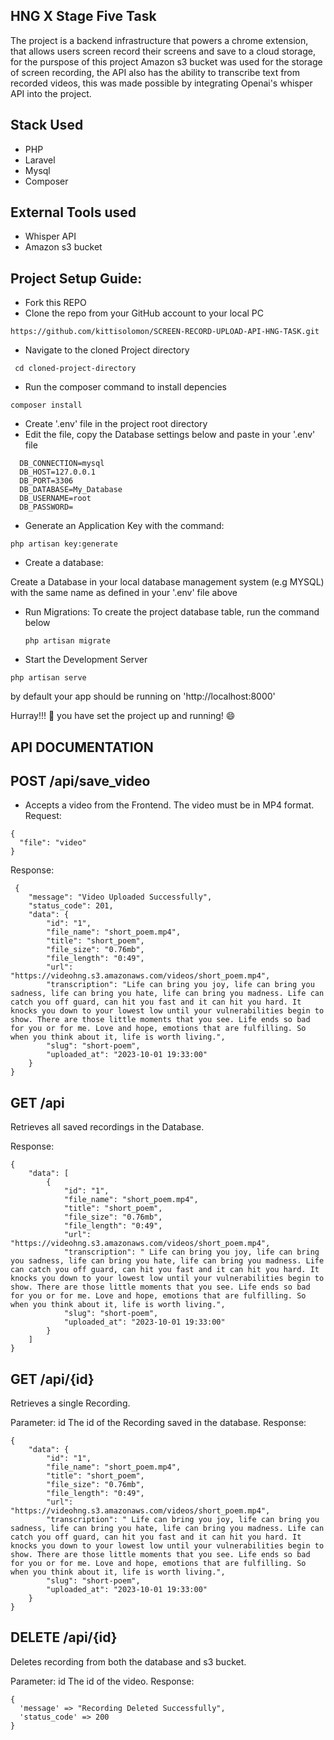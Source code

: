 

## HNG X Stage Five Task

The project is a backend infrastructure that powers a chrome extension, that allows users screen record their screens and save to a cloud storage, for the purspose of this project Amazon s3 bucket was used for the storage of screen recording, the API also has the ability to transcribe text from recorded videos, this was made possible by integrating Openai's whisper API into the project.



## Stack Used
- PHP
- Laravel
- Mysql
- Composer

## External Tools used
- Whisper API
- Amazon s3 bucket



## Project Setup  Guide:

- Fork this REPO
- Clone the repo from your GitHub account to your local PC
```
https://github.com/kittisolomon/SCREEN-RECORD-UPLOAD-API-HNG-TASK.git
```

- Navigate to the cloned Project directory
```
 cd cloned-project-directory
```

- Run the composer command to install depencies

```
composer install
```

- Create '.env' file in the project root directory
- Edit the file, copy the Database settings below and paste in your '.env' file
```
  DB_CONNECTION=mysql
  DB_HOST=127.0.0.1
  DB_PORT=3306
  DB_DATABASE=My_Database
  DB_USERNAME=root
  DB_PASSWORD=
```
- Generate an Application Key with the command:
```vbnet
php artisan key:generate
```
- Create a database:

 Create a Database in your local database management system (e.g MYSQL) with the same name as defined in your '.env' file above

- Run Migrations:
  To create the project database table, run the command below

  ```
  php artisan migrate
  ```
- Start the Development Server

```
php artisan serve
```
by default your app should be running on 'http://localhost:8000'

Hurray!!! :rocket: you have set the project up and running! :smile:

## API DOCUMENTATION

### 

## POST /api/save_video
- Accepts a video from the Frontend. The video must be in MP4 format.
Request:
```
{
  "file": "video"
}
```
Response:
```
 {
    "message": "Video Uploaded Successfully",
    "status_code": 201,
    "data": {
        "id": "1",
        "file_name": "short_poem.mp4",
        "title": "short_poem",
        "file_size": "0.76mb",
        "file_length": "0:49",
        "url": "https://videohng.s3.amazonaws.com/videos/short_poem.mp4",
        "transcription": "Life can bring you joy, life can bring you sadness, life can bring you hate, life can bring you madness. Life can catch you off guard, can hit you fast and it can hit you hard. It knocks you down to your lowest low until your vulnerabilities begin to show. There are those little moments that you see. Life ends so bad for you or for me. Love and hope, emotions that are fulfilling. So when you think about it, life is worth living.",
        "slug": "short-poem",
        "uploaded_at": "2023-10-01 19:33:00"
    }
}

```


## GET /api

Retrieves all saved recordings in the Database.

Response:

```vbnet
{
    "data": [
        {
            "id": "1",
            "file_name": "short_poem.mp4",
            "title": "short_poem",
            "file_size": "0.76mb",
            "file_length": "0:49",
            "url": "https://videohng.s3.amazonaws.com/videos/short_poem.mp4",
            "transcription": " Life can bring you joy, life can bring you sadness, life can bring you hate, life can bring you madness. Life can catch you off guard, can hit you fast and it can hit you hard. It knocks you down to your lowest low until your vulnerabilities begin to show. There are those little moments that you see. Life ends so bad for you or for me. Love and hope, emotions that are fulfilling. So when you think about it, life is worth living.",
            "slug": "short-poem",
            "uploaded_at": "2023-10-01 19:33:00"
        }
    ]
}
```

## GET /api/{id}

Retrieves a single Recording.

Parameter: id 
The id of the Recording saved in the database.
Response:

```vbnet
{
    "data": {
        "id": "1",
        "file_name": "short_poem.mp4",
        "title": "short_poem",
        "file_size": "0.76mb",
        "file_length": "0:49",
        "url": "https://videohng.s3.amazonaws.com/videos/short_poem.mp4",
        "transcription": " Life can bring you joy, life can bring you sadness, life can bring you hate, life can bring you madness. Life can catch you off guard, can hit you fast and it can hit you hard. It knocks you down to your lowest low until your vulnerabilities begin to show. There are those little moments that you see. Life ends so bad for you or for me. Love and hope, emotions that are fulfilling. So when you think about it, life is worth living.",
        "slug": "short-poem",
        "uploaded_at": "2023-10-01 19:33:00"
    }
}
```


## DELETE /api/{id}
Deletes recording from both the database and s3 bucket.

Parameter: id
The id of the video.
Response:

```vbnet
{
  'message' => "Recording Deleted Successfully",
  'status_code' => 200
}
```

